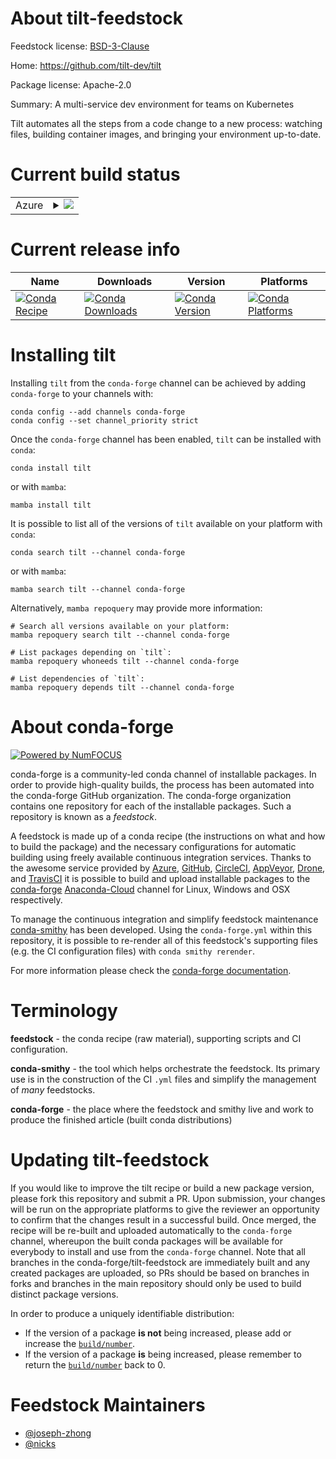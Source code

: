About tilt-feedstock
====================

Feedstock license: [BSD-3-Clause](https://github.com/conda-forge/tilt-feedstock/blob/main/LICENSE.txt)

Home: https://github.com/tilt-dev/tilt

Package license: Apache-2.0

Summary: A multi-service dev environment for teams on Kubernetes

Tilt automates all the steps from a code change to a new process: watching
files, building container images, and bringing your environment up-to-date.


Current build status
====================


<table>
    
  <tr>
    <td>Azure</td>
    <td>
      <details>
        <summary>
          <a href="https://dev.azure.com/conda-forge/feedstock-builds/_build/latest?definitionId=10371&branchName=main">
            <img src="https://dev.azure.com/conda-forge/feedstock-builds/_apis/build/status/tilt-feedstock?branchName=main">
          </a>
        </summary>
        <table>
          <thead><tr><th>Variant</th><th>Status</th></tr></thead>
          <tbody><tr>
              <td>linux_64</td>
              <td>
                <a href="https://dev.azure.com/conda-forge/feedstock-builds/_build/latest?definitionId=10371&branchName=main">
                  <img src="https://dev.azure.com/conda-forge/feedstock-builds/_apis/build/status/tilt-feedstock?branchName=main&jobName=linux&configuration=linux%20linux_64_" alt="variant">
                </a>
              </td>
            </tr><tr>
              <td>osx_64</td>
              <td>
                <a href="https://dev.azure.com/conda-forge/feedstock-builds/_build/latest?definitionId=10371&branchName=main">
                  <img src="https://dev.azure.com/conda-forge/feedstock-builds/_apis/build/status/tilt-feedstock?branchName=main&jobName=osx&configuration=osx%20osx_64_" alt="variant">
                </a>
              </td>
            </tr><tr>
              <td>osx_arm64</td>
              <td>
                <a href="https://dev.azure.com/conda-forge/feedstock-builds/_build/latest?definitionId=10371&branchName=main">
                  <img src="https://dev.azure.com/conda-forge/feedstock-builds/_apis/build/status/tilt-feedstock?branchName=main&jobName=osx&configuration=osx%20osx_arm64_" alt="variant">
                </a>
              </td>
            </tr><tr>
              <td>win_64</td>
              <td>
                <a href="https://dev.azure.com/conda-forge/feedstock-builds/_build/latest?definitionId=10371&branchName=main">
                  <img src="https://dev.azure.com/conda-forge/feedstock-builds/_apis/build/status/tilt-feedstock?branchName=main&jobName=win&configuration=win%20win_64_" alt="variant">
                </a>
              </td>
            </tr>
          </tbody>
        </table>
      </details>
    </td>
  </tr>
</table>

Current release info
====================

| Name | Downloads | Version | Platforms |
| --- | --- | --- | --- |
| [![Conda Recipe](https://img.shields.io/badge/recipe-tilt-green.svg)](https://anaconda.org/conda-forge/tilt) | [![Conda Downloads](https://img.shields.io/conda/dn/conda-forge/tilt.svg)](https://anaconda.org/conda-forge/tilt) | [![Conda Version](https://img.shields.io/conda/vn/conda-forge/tilt.svg)](https://anaconda.org/conda-forge/tilt) | [![Conda Platforms](https://img.shields.io/conda/pn/conda-forge/tilt.svg)](https://anaconda.org/conda-forge/tilt) |

Installing tilt
===============

Installing `tilt` from the `conda-forge` channel can be achieved by adding `conda-forge` to your channels with:

```
conda config --add channels conda-forge
conda config --set channel_priority strict
```

Once the `conda-forge` channel has been enabled, `tilt` can be installed with `conda`:

```
conda install tilt
```

or with `mamba`:

```
mamba install tilt
```

It is possible to list all of the versions of `tilt` available on your platform with `conda`:

```
conda search tilt --channel conda-forge
```

or with `mamba`:

```
mamba search tilt --channel conda-forge
```

Alternatively, `mamba repoquery` may provide more information:

```
# Search all versions available on your platform:
mamba repoquery search tilt --channel conda-forge

# List packages depending on `tilt`:
mamba repoquery whoneeds tilt --channel conda-forge

# List dependencies of `tilt`:
mamba repoquery depends tilt --channel conda-forge
```


About conda-forge
=================

[![Powered by
NumFOCUS](https://img.shields.io/badge/powered%20by-NumFOCUS-orange.svg?style=flat&colorA=E1523D&colorB=007D8A)](https://numfocus.org)

conda-forge is a community-led conda channel of installable packages.
In order to provide high-quality builds, the process has been automated into the
conda-forge GitHub organization. The conda-forge organization contains one repository
for each of the installable packages. Such a repository is known as a *feedstock*.

A feedstock is made up of a conda recipe (the instructions on what and how to build
the package) and the necessary configurations for automatic building using freely
available continuous integration services. Thanks to the awesome service provided by
[Azure](https://azure.microsoft.com/en-us/services/devops/), [GitHub](https://github.com/),
[CircleCI](https://circleci.com/), [AppVeyor](https://www.appveyor.com/),
[Drone](https://cloud.drone.io/welcome), and [TravisCI](https://travis-ci.com/)
it is possible to build and upload installable packages to the
[conda-forge](https://anaconda.org/conda-forge) [Anaconda-Cloud](https://anaconda.org/)
channel for Linux, Windows and OSX respectively.

To manage the continuous integration and simplify feedstock maintenance
[conda-smithy](https://github.com/conda-forge/conda-smithy) has been developed.
Using the ``conda-forge.yml`` within this repository, it is possible to re-render all of
this feedstock's supporting files (e.g. the CI configuration files) with ``conda smithy rerender``.

For more information please check the [conda-forge documentation](https://conda-forge.org/docs/).

Terminology
===========

**feedstock** - the conda recipe (raw material), supporting scripts and CI configuration.

**conda-smithy** - the tool which helps orchestrate the feedstock.
                   Its primary use is in the construction of the CI ``.yml`` files
                   and simplify the management of *many* feedstocks.

**conda-forge** - the place where the feedstock and smithy live and work to
                  produce the finished article (built conda distributions)


Updating tilt-feedstock
=======================

If you would like to improve the tilt recipe or build a new
package version, please fork this repository and submit a PR. Upon submission,
your changes will be run on the appropriate platforms to give the reviewer an
opportunity to confirm that the changes result in a successful build. Once
merged, the recipe will be re-built and uploaded automatically to the
`conda-forge` channel, whereupon the built conda packages will be available for
everybody to install and use from the `conda-forge` channel.
Note that all branches in the conda-forge/tilt-feedstock are
immediately built and any created packages are uploaded, so PRs should be based
on branches in forks and branches in the main repository should only be used to
build distinct package versions.

In order to produce a uniquely identifiable distribution:
 * If the version of a package **is not** being increased, please add or increase
   the [``build/number``](https://docs.conda.io/projects/conda-build/en/latest/resources/define-metadata.html#build-number-and-string).
 * If the version of a package **is** being increased, please remember to return
   the [``build/number``](https://docs.conda.io/projects/conda-build/en/latest/resources/define-metadata.html#build-number-and-string)
   back to 0.

Feedstock Maintainers
=====================

* [@joseph-zhong](https://github.com/joseph-zhong/)
* [@nicks](https://github.com/nicks/)

